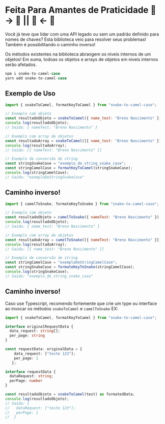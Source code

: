 # Feita Para Amantes de Praticidade 🐍 -> 🐫 || 🐍 <- 🐫

Você já teve que lidar com uma API legado ou sem um padrão definido para nomes de chaves? Esta biblioteca veio para resolver seus problemas!
Também é possibilitando o caminho inverso!

Os métodos existentes na biblioteca abrangem os niveis internos de um objetos!
Em suma, todoas os objetos e arrays de objetos em niveis internos serão afetados.

```javascript
npm i snake-to-camel-case
yarn add snake-to-camel-case
```

## Exemplo de Uso

```javascript
import { snakeToCamel, formatKeyToCamel } from "snake-to-camel-case";

// Exemplo com objeto
const resultadoObjeto = snakeToCamel({ name_test: "Breno Nascimento" });
console.log(resultadoObjeto);
// Saída: { nameTest: "Breno Nascimento" }

// Exemplo com array de objetos
const resultadoArray = snakeToCamel([{ name_test: "Breno Nascimento" }]);
console.log(resultadoArray);
// Saída: [{ nameTest: "Breno Nascimento" }]

// Exemplo de conversão de string
const stringSnakeCase = "exemplo_de_string_snake_case";
const stringCamelCase = formatKeyToCamel(stringSnakeCase);
console.log(stringCamelCase);
// Saída: "exemploDeStringSnakeCase"
```

## Caminho inverso!

```javascript
import { camelToSnake, formateKeyToSnake } from "snake-to-camel-case";

// Exemplo com objeto
const resultadoObjeto = camelToSnake({ nameTest: "Breno Nascimento" });
console.log(resultadoObjeto);
// Saída: { name_test: "Breno Nascimento" }

// Exemplo com array de objetos
const resultadoArray = camelToSnake([{ nameTest: "Breno Nascimento" }]);
console.log(resultadoArray);
// Saída: [{ name_test: "Breno Nascimento" }]

// Exemplo de conversão de string
const stringCamelCase = "exemploDeStringCamelCase";
const stringSnakeCase = formateKeyToSnake(stringCamelCase);
console.log(stringSnakeCase);
// Saída: "exemplo_de_string_snake_case"
```

## Caminho inverso!

Caso use Typescript, recomendo fortemente que crie um type ou interface ao invocar os métodos `snakeToCamel` e `camelToSnake` EX:

```typescript
import { snakeToCamel, formatKeyToCamel } from "snake-to-camel-case";

interface originalRequestData {
  data_request: string[];
  per_page: string
}

const requestData: originalData = {
    data_request: ["teste 123"];
    per_page: 1
   };

interface requestData {
  dataRequest: string;
  perPage: number
}

const resultadoObjeto = snakeToCamel(test) as formatedData;
console.log(resultadoObjeto);
// Saída: {
//   dataRequest: ["teste 123"];
//   perPage: 1
//  }
```
